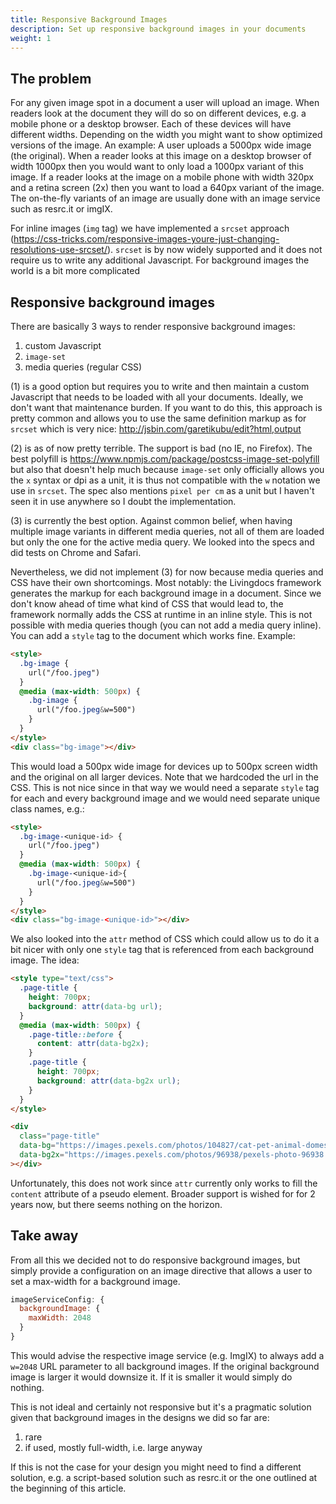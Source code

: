 ```yaml
---
title: Responsive Background Images
description: Set up responsive background images in your documents
weight: 1
---
```


## The problem

For any given image spot in a document a user will upload an image. When readers look at the document they will do so on different devices, e.g. a mobile phone or a desktop browser. Each of these devices will have different widths. Depending on the width you might want to show optimized versions of the image. An example: A user uploads a 5000px wide image (the original). When a reader looks at this image on a desktop browser of width 1000px then you would want to only load a 1000px variant of this image. If a reader looks at the image on a mobile phone with width 320px and a retina screen (2x) then you want to load a 640px variant of the image. The on-the-fly variants of an image are usually done with an image service such as resrc.it or imgIX.

For inline images (`img` tag) we have implemented a `srcset` approach (https://css-tricks.com/responsive-images-youre-just-changing-resolutions-use-srcset/). `srcset` is by now widely supported and it does not require us to write any additional Javascript. For background images the world is a bit more complicated

## Responsive background images

There are basically 3 ways to render responsive background images:

1. custom Javascript
2. `image-set`
3. media queries (regular CSS)

(1) is a good option but requires you to write and then maintain a custom Javascript that needs to be loaded with all your documents. Ideally, we don't want that maintenance burden. If you want to do this, this approach is pretty common and allows you to use the same definition markup as for `srcset` which is very nice: http://jsbin.com/garetikubu/edit?html,output

(2) is as of now pretty terrible. The support is bad (no IE, no Firefox). The best polyfill is https://www.npmjs.com/package/postcss-image-set-polyfill but also that doesn't help much because `image-set` only officially allows you the `x` syntax or dpi as a unit, it is thus not compatible with the `w` notation we use in `srcset`. The spec also mentions `pixel per cm` as a unit but I haven't seen it in use anywhere so I doubt the implementation.

(3) is currently the best option. Against common belief, when having multiple image variants in different media queries, not all of them are loaded but only the one for the active media query. We looked into the specs and did tests on Chrome and Safari.

Nevertheless, we did not implement (3) for now because media queries and CSS have their own shortcomings. Most notably: the Livingdocs framework generates the markup for each background image in a document. Since we don't know ahead of time what kind of CSS that would lead to, the framework normally adds the CSS at runtime in an inline style. This is not possible with media queries though (you can not add a media query inline). You can add a `style` tag to the document which works fine. Example:

```html
<style>
  .bg-image {
    url("/foo.jpeg")
  }
  @media (max-width: 500px) {
    .bg-image {
      url("/foo.jpeg&w=500")
    }
  }
</style>
<div class="bg-image"></div>
```

This would load a 500px wide image for devices up to 500px screen width and the original on all larger devices. Note that we hardcoded the url in the CSS. This is not nice since in that way we would need a separate `style` tag for each and every background image and we would need separate unique class names, e.g.:

```html
<style>
  .bg-image-<unique-id> {
    url("/foo.jpeg")
  }
  @media (max-width: 500px) {
    .bg-image-<unique-id>{
      url("/foo.jpeg&w=500")
    }
  }
</style>
<div class="bg-image-<unique-id>"></div>
```

We also looked into the `attr` method of CSS which could allow us to do it a bit nicer with only one `style` tag that is referenced from each background image. The idea:

```html
<style type="text/css">
  .page-title {
    height: 700px;
    background: attr(data-bg url);
  }
  @media (max-width: 500px) {
    .page-title::before {
      content: attr(data-bg2x);
    }
    .page-title {
      height: 700px;
      background: attr(data-bg2x url);
    }
  }
</style>

<div
  class="page-title"
  data-bg="https://images.pexels.com/photos/104827/cat-pet-animal-domestic-104827.jpeg?w=1260&h=750&auto=compress&cs=tinysrgb"
  data-bg2x="https://images.pexels.com/photos/96938/pexels-photo-96938.jpeg?w=1260&h=750&auto=compress&cs=tinysrgb"
></div>
```

Unfortunately, this does not work since `attr` currently only works to fill the `content` attribute of a pseudo element. Broader support is wished for for 2 years now, but there seems nothing on the horizon.

## Take away

From all this we decided not to do responsive background images, but simply provide a configuration on an image directive that allows a user to set a max-width for a background image.

```js
imageServiceConfig: {
  backgroundImage: {
    maxWidth: 2048
  }
}
```

This would advise the respective image service (e.g. ImgIX) to always add a `w=2048` URL parameter to all background images. If the original background image is larger it would downsize it. If it is smaller it would simply do nothing.

This is not ideal and certainly not responsive but it's a pragmatic solution given that background images in the designs we did so far are:

1. rare
2. if used, mostly full-width, i.e. large anyway

If this is not the case for your design you might need to find a different solution, e.g. a script-based solution such as resrc.it or the one outlined at the beginning of this article.
